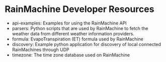 # RainMachine Developer Resources

- api-examples: Examples for using the RainMachine API
- parsers: Python scripts that are used by RainMachine to fetch the weather data from different weather information providers.
- formula: EvapoTranspiration (ET) formula used by RainMachine
- discovery: Example python application for discovery of local connected RainMachines through UDP
- timezone: The time zone database used on RainMachine

